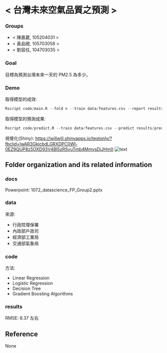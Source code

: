 # < 台灣未來空氣品質之預測 >

### Groups
* < 陳嘉葳, 105204031 >
* < 黃品硯, 105703058 >
* < 劉容任, 104703035 >

### Goal
目標為預測台灣未來一天的 PM2.5 為多少。

### Demo 
取得模型的成效:
```R
Rscript code/main.R --fold n --train data/features.csv --report results/performance.csv
```
取得模型的預測成果:
```R
Rscript code/predict.R --train data/features.csv --predict results/predict.csv
```
視覺化(Shiny):
https://willwill.shinyapps.io/testonly/?fbclid=IwAR3GkicbdLGRXDPC0Wl-0EZ9QUP8z5OXD93V4Bl5zRSvuTmb4MmysDjJHm0
![text](https://i.imgur.com/1MYDSFH.png)
## Folder organization and its related information

### docs
Powerpoint:
1072_datascience_FP_Group2.pptx

### data

來源:
- 行政院環保署
- 內政部戶政司
- 經濟部工業局
- 交通部氣象局

### code

方法:
- Linear Regression
- Logistic Regression
- Decision Tree
- Gradient Boosting Algorithms

### results

RMSE: 8.37 左右

## Reference
None


